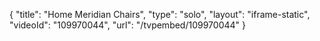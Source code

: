 {
    "title": "Home Meridian Chairs",
    "type": "solo",
    "layout": "iframe-static",
    "videoId": "109970044",
    "url": "\/tvpembed\/109970044"
}